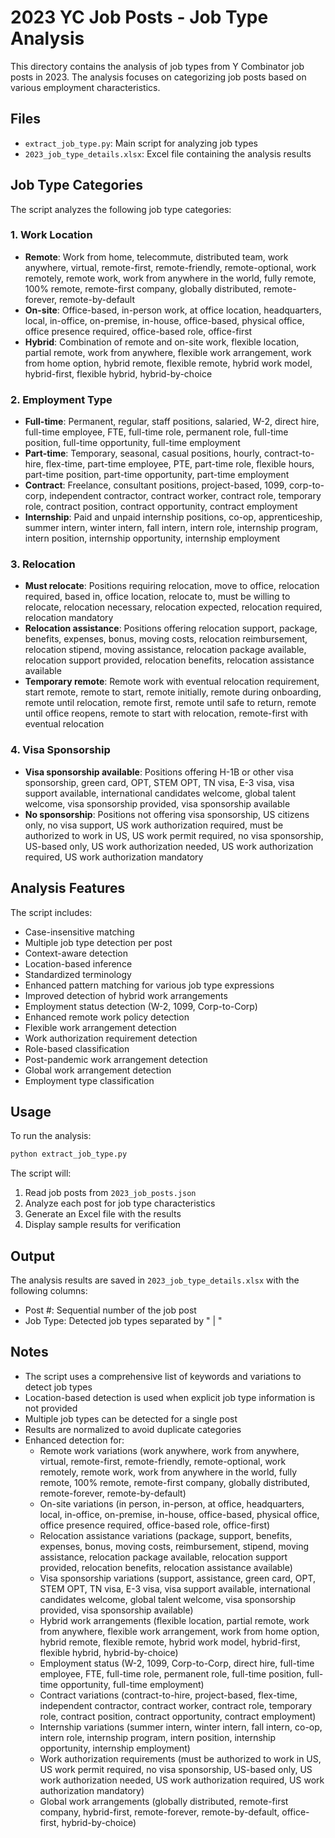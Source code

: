 # 2023 YC Job Posts - Job Type Analysis

This directory contains the analysis of job types from Y Combinator job posts in 2023. The analysis focuses on categorizing job posts based on various employment characteristics.

## Files

- `extract_job_type.py`: Main script for analyzing job types
- `2023_job_type_details.xlsx`: Excel file containing the analysis results

## Job Type Categories

The script analyzes the following job type categories:

### 1. Work Location
- **Remote**: Work from home, telecommute, distributed team, work anywhere, virtual, remote-first, remote-friendly, remote-optional, work remotely, remote work, work from anywhere in the world, fully remote, 100% remote, remote-first company, globally distributed, remote-forever, remote-by-default
- **On-site**: Office-based, in-person work, at office location, headquarters, local, in-office, on-premise, in-house, office-based, physical office, office presence required, office-based role, office-first
- **Hybrid**: Combination of remote and on-site work, flexible location, partial remote, work from anywhere, flexible work arrangement, work from home option, hybrid remote, flexible remote, hybrid work model, hybrid-first, flexible hybrid, hybrid-by-choice

### 2. Employment Type
- **Full-time**: Permanent, regular, staff positions, salaried, W-2, direct hire, full-time employee, FTE, full-time role, permanent role, full-time position, full-time opportunity, full-time employment
- **Part-time**: Temporary, seasonal, casual positions, hourly, contract-to-hire, flex-time, part-time employee, PTE, part-time role, flexible hours, part-time position, part-time opportunity, part-time employment
- **Contract**: Freelance, consultant positions, project-based, 1099, corp-to-corp, independent contractor, contract worker, contract role, temporary role, contract position, contract opportunity, contract employment
- **Internship**: Paid and unpaid internship positions, co-op, apprenticeship, summer intern, winter intern, fall intern, intern role, internship program, intern position, internship opportunity, internship employment

### 3. Relocation
- **Must relocate**: Positions requiring relocation, move to office, relocation required, based in, office location, relocate to, must be willing to relocate, relocation necessary, relocation expected, relocation required, relocation mandatory
- **Relocation assistance**: Positions offering relocation support, package, benefits, expenses, bonus, moving costs, relocation reimbursement, relocation stipend, moving assistance, relocation package available, relocation support provided, relocation benefits, relocation assistance available
- **Temporary remote**: Remote work with eventual relocation requirement, start remote, remote to start, remote initially, remote during onboarding, remote until relocation, remote first, remote until safe to return, remote until office reopens, remote to start with relocation, remote-first with eventual relocation

### 4. Visa Sponsorship
- **Visa sponsorship available**: Positions offering H-1B or other visa sponsorship, green card, OPT, STEM OPT, TN visa, E-3 visa, visa support available, international candidates welcome, global talent welcome, visa sponsorship provided, visa sponsorship available
- **No sponsorship**: Positions not offering visa sponsorship, US citizens only, no visa support, US work authorization required, must be authorized to work in US, US work permit required, no visa sponsorship, US-based only, US work authorization needed, US work authorization required, US work authorization mandatory

## Analysis Features

The script includes:
- Case-insensitive matching
- Multiple job type detection per post
- Context-aware detection
- Location-based inference
- Standardized terminology
- Enhanced pattern matching for various job type expressions
- Improved detection of hybrid work arrangements
- Employment status detection (W-2, 1099, Corp-to-Corp)
- Enhanced remote work policy detection
- Flexible work arrangement detection
- Work authorization requirement detection
- Role-based classification
- Post-pandemic work arrangement detection
- Global work arrangement detection
- Employment type classification

## Usage

To run the analysis:
```bash
python extract_job_type.py
```

The script will:
1. Read job posts from `2023_job_posts.json`
2. Analyze each post for job type characteristics
3. Generate an Excel file with the results
4. Display sample results for verification

## Output

The analysis results are saved in `2023_job_type_details.xlsx` with the following columns:
- Post #: Sequential number of the job post
- Job Type: Detected job types separated by " | "

## Notes

- The script uses a comprehensive list of keywords and variations to detect job types
- Location-based detection is used when explicit job type information is not provided
- Multiple job types can be detected for a single post
- Results are normalized to avoid duplicate categories
- Enhanced detection for:
  - Remote work variations (work anywhere, work from anywhere, virtual, remote-first, remote-friendly, remote-optional, work remotely, remote work, work from anywhere in the world, fully remote, 100% remote, remote-first company, globally distributed, remote-forever, remote-by-default)
  - On-site variations (in person, in-person, at office, headquarters, local, in-office, on-premise, in-house, office-based, physical office, office presence required, office-based role, office-first)
  - Relocation assistance variations (package, support, benefits, expenses, bonus, moving costs, reimbursement, stipend, moving assistance, relocation package available, relocation support provided, relocation benefits, relocation assistance available)
  - Visa sponsorship variations (support, assistance, green card, OPT, STEM OPT, TN visa, E-3 visa, visa support available, international candidates welcome, global talent welcome, visa sponsorship provided, visa sponsorship available)
  - Hybrid work arrangements (flexible location, partial remote, work from anywhere, flexible work arrangement, work from home option, hybrid remote, flexible remote, hybrid work model, hybrid-first, flexible hybrid, hybrid-by-choice)
  - Employment status (W-2, 1099, Corp-to-Corp, direct hire, full-time employee, FTE, full-time role, permanent role, full-time position, full-time opportunity, full-time employment)
  - Contract variations (contract-to-hire, project-based, flex-time, independent contractor, contract worker, contract role, temporary role, contract position, contract opportunity, contract employment)
  - Internship variations (summer intern, winter intern, fall intern, co-op, intern role, internship program, intern position, internship opportunity, internship employment)
  - Work authorization requirements (must be authorized to work in US, US work permit required, no visa sponsorship, US-based only, US work authorization needed, US work authorization required, US work authorization mandatory)
  - Global work arrangements (globally distributed, remote-first company, hybrid-first, remote-forever, remote-by-default, office-first, hybrid-by-choice) 
